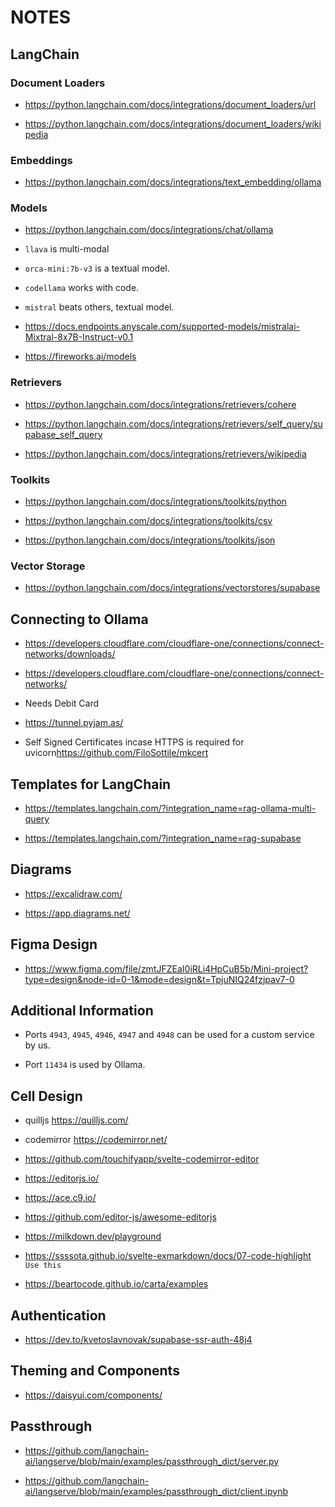 # NOTES

## LangChain

### Document Loaders

-   <https://python.langchain.com/docs/integrations/document_loaders/url>

-   <https://python.langchain.com/docs/integrations/document_loaders/wikipedia>

### Embeddings

-   <https://python.langchain.com/docs/integrations/text_embedding/ollama>

### Models

-   <https://python.langchain.com/docs/integrations/chat/ollama>

-   `llava` is multi-modal

-   `orca-mini:7b-v3` is a textual model.

-   `codellama` works with code.

-   `mistral` beats others, textual model.

-   <https://docs.endpoints.anyscale.com/supported-models/mistralai-Mixtral-8x7B-Instruct-v0.1>

-   <https://fireworks.ai/models>

### Retrievers

-   <https://python.langchain.com/docs/integrations/retrievers/cohere>

-   <https://python.langchain.com/docs/integrations/retrievers/self_query/supabase_self_query>

-   <https://python.langchain.com/docs/integrations/retrievers/wikipedia>

### Toolkits

-   <https://python.langchain.com/docs/integrations/toolkits/python>

-   <https://python.langchain.com/docs/integrations/toolkits/csv>

-   <https://python.langchain.com/docs/integrations/toolkits/json>

### Vector Storage

-   <https://python.langchain.com/docs/integrations/vectorstores/supabase>

## Connecting to Ollama

-   <https://developers.cloudflare.com/cloudflare-one/connections/connect-networks/downloads/>

-   <https://developers.cloudflare.com/cloudflare-one/connections/connect-networks/>

-   Needs Debit Card

-   <https://tunnel.pyjam.as/>

-   Self Signed Certificates incase HTTPS is required for uvicorn<https://github.com/FiloSottile/mkcert>

## Templates for LangChain

-   <https://templates.langchain.com/?integration_name=rag-ollama-multi-query>

-   <https://templates.langchain.com/?integration_name=rag-supabase>

## Diagrams

-   <https://excalidraw.com/>

-   <https://app.diagrams.net/>

## Figma Design

-   <https://www.figma.com/file/zmtJFZEaI0iRLi4HpCuB5b/Mini-project?type=design&node-id=0-1&mode=design&t=TpjuNIQ24fzjpav7-0>

## Additional Information

-   Ports `4943`, `4945`, `4946`, `4947` and `4948` can be used for a custom service by us.

-   Port `11434` is used by Ollama.

## Cell Design

-   quilljs <https://quilljs.com/>

-   codemirror <https://codemirror.net/>

-   <https://github.com/touchifyapp/svelte-codemirror-editor>

-   <https://editorjs.io/>

-   <https://ace.c9.io/>

-   <https://github.com/editor-js/awesome-editorjs>

-   <https://milkdown.dev/playground>

-   <https://ssssota.github.io/svelte-exmarkdown/docs/07-code-highlight> `Use this`
-   <https://beartocode.github.io/carta/examples>

## Authentication

-   <https://dev.to/kvetoslavnovak/supabase-ssr-auth-48j4>

## Theming and Components

-   <https://daisyui.com/components/>

## Passthrough

-   <https://github.com/langchain-ai/langserve/blob/main/examples/passthrough_dict/server.py>

-   <https://github.com/langchain-ai/langserve/blob/main/examples/passthrough_dict/client.ipynb>
